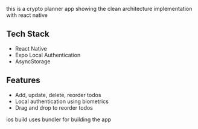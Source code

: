 this is a crypto planner app showing the clean architecture implementation with react native

## Tech Stack
- React Native
- Expo Local Authentication
- AsyncStorage

## Features
- Add, update, delete, reorder todos
- Local authentication using biometrics
- Drag and drop to reorder todos

ios build uses bundler for building the app

